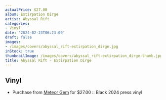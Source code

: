 ```yaml
---
actualPrice: $27.00
album: Extirpation Dirge
artist: Abyssal Rift
categories:
- Vinyl
date: '2024-02-23T06:23:09'
draft: false
images:
- /images/covers/abyssal_rift-extirpation_dirge.jpg
inStock: true
thumbnailImage: /images/covers/abyssal_rift-extirpation_dirge-thumb.jpg
title: Abyssal Rift - Extirpation Dirge
---
```


## Vinyl
* Purchase from [Meteor Gem](https://meteor-gem.com/products/abyssal-rift-extirpation-dirge-lp) for $27.00 :: Black 2024 press vinyl
